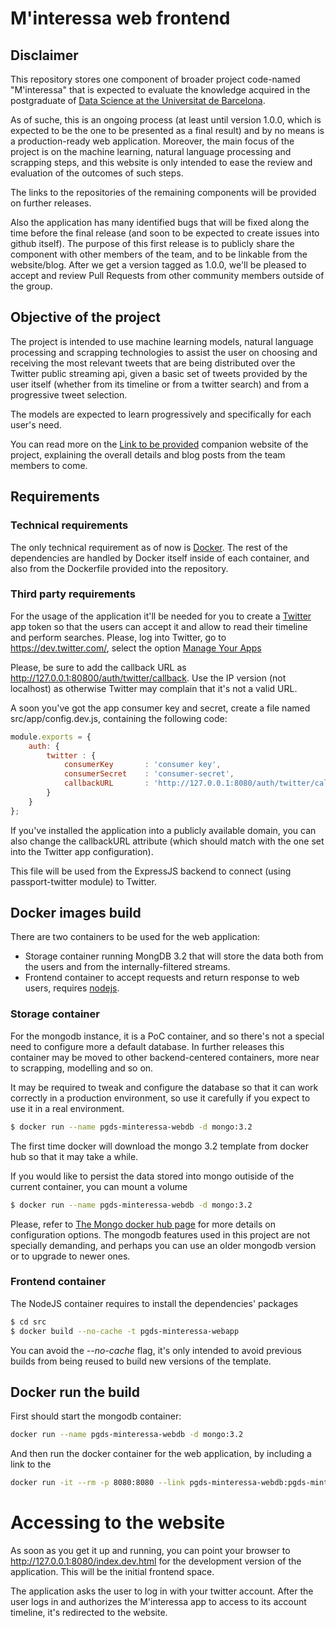 # M'interessa web frontend

## Disclaimer

This repository stores one component of broader project code-named "M'interessa" that is expected to evaluate the knowledge acquired in the postgraduate of [Data Science at the Universitat de Barcelona](http://www.ub.edu/datascience/postgraduate/).

As of suche, this is an ongoing process (at least until version 1.0.0, which is expected to be the one to be presented as a final result) and by no means is a production-ready web application. Moreover, the main focus of the project is on the machine learning, natural language processing and scrapping steps, and this website is only intended to ease the review and evaluation of the outcomes of such steps.

The links to the repositories of the remaining components will be provided on further releases.

Also the application has many identified bugs that will be fixed along the time before the final release (and soon to be expected to create issues into github itself). The purpose of this first release is to publicly share the component with other members of the team, and to be linkable from the website/blog.  After we get a version tagged as 1.0.0, we'll be pleased to accept and review Pull Requests from other community members outside of the group.

## Objective of the project

The project is intended to use machine learning models, natural language processing and scrapping technologies to assist the user on choosing and receiving the most relevant tweets that are being distributed over the Twitter public streaming api, given a basic set of tweets provided by the user itself (whether from its timeline or from a twitter search) and from a progressive tweet selection.

The models are expected to learn progressively and specifically for each user's need.

You can read more on the [Link to be provided](#) companion website of the project, explaining the overall details and blog posts from the team members to come.

## Requirements

### Technical requirements

The only technical requirement as of now is [Docker](https://www.docker.com). The rest of the dependencies are handled by Docker itself inside of each container, and also from the Dockerfile provided into the repository.

### Third party requirements

For the usage of the application it'll be needed for you to create a [Twitter](https://www.twitter.com/) app token so that the users can accept it and allow to read their timeline and perform searches.  Please, log into Twitter, go to https://dev.twitter.com/, select the option [Manage Your Apps](https://apps.twitter.com/)

Please, be sure to add the callback URL as http://127.0.0.1:80800/auth/twitter/callback. Use the IP version (not localhost) as otherwise Twitter may complain that it's not a valid URL.

A soon you've got the app consumer key and secret, create a file named src/app/config.dev.js, containing the following code:

```javascript
module.exports = {
    auth: {
        twitter : {
            consumerKey       : 'consumer key',
            consumerSecret    : 'consumer-secret',
            callbackURL       : 'http://127.0.0.1:8080/auth/twitter/callback'
        }
    }
};
```
If you've installed the application into a publicly available domain, you can also change the callbackURL attribute (which should match with the one set into the Twitter app configuration).

This file will be used from the ExpressJS backend to connect (using passport-twitter module) to Twitter.

## Docker images build

There are two containers to be used for the web application:
* Storage container running MongDB 3.2 that will store the data both from the users and from the internally-filtered streams.
* Frontend container to accept requests and return response to web users, requires [nodejs](https://nodejs.org).

### Storage container

For the mongodb instance, it is a PoC container, and so there's not a special need to configure more a default database.  In further releases this container may be moved to other backend-centered containers, more near to scrapping, modelling and so on.

It may be required to tweak and configure the database so that it can work correctly in a production environment, so use it carefully if you expect to use it in a real environment.

```bash
$ docker run --name pgds-minteressa-webdb -d mongo:3.2
```
The first time docker will download the mongo 3.2 template from docker hub so that it may take a while.

If you would like to persist the data stored into mongo outiside of the current container, you can mount a volume

```bash
$ docker run --name pgds-minteressa-webdb -d mongo:3.2
```

Please, refer to [The Mongo docker hub page](https://hub.docker.com/_/mongo/) for more details on configuration options. The mongodb features used in this project are not specially demanding, and perhaps you can use an older mongodb version or to upgrade to newer ones.

### Frontend container

The NodeJS container requires to install the dependencies' packages

```bash
$ cd src
$ docker build --no-cache -t pgds-minteressa-webapp
```
You can avoid the *--no-cache* flag, it's only intended to avoid previous builds from being reused to build new versions of the template.


## Docker run the build

First should start the mongodb container:

```bash
docker run --name pgds-minteressa-webdb -d mongo:3.2
```

And then run the docker container for the web application, by including a link to the

```bash
docker run -it --rm -p 8080:8080 --link pgds-minteressa-webdb:pgds-minteressa-webdb pgds-minteressa-webapp
```

# Accessing to the website

As soon as you get it up and running, you can point your browser to http://127.0.0.1:8080/index.dev.html for the development version of the application.  This will be the initial frontend space.

The application asks the user to log in with your twitter account. After the user logs in and authorizes the M'interessa app to access to its account timeline, it's redirected to the website.